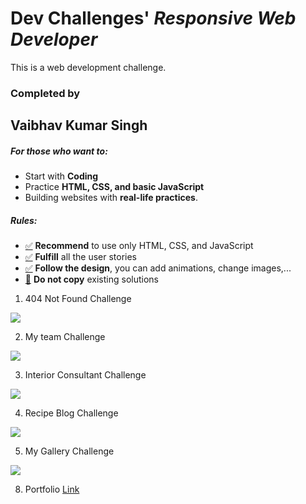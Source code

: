 # Dev Challenges' *Responsive Web Developer*
This is a web development challenge.
### Completed by
## Vaibhav Kumar Singh

##### For those who want to:
-   Start with **Coding** 
-   Practice  **HTML, CSS, and basic JavaScript** 
-   Building websites with  **real-life practices**.
##### Rules:
-   [✅](https://emojipedia.org/check-mark-button/)  **Recommend**  to use only HTML, CSS, and JavaScript
-   [✅](https://emojipedia.org/check-mark-button/)  **Fulfill**  all the user stories
-   [✅](https://emojipedia.org/check-mark-button/)  **Follow the design**, you can add animations, change images,...
-   [🚫](https://emojipedia.org/prohibited/)  **Do not copy**  existing solutions
1. 404 Not Found Challenge

[![](https://devchallenges.io/_next/image?url=https%3A%2F%2Ffirebasestorage.googleapis.com%2Fv0%2Fb%2Fdevchallenges-1234.appspot.com%2Fo%2FchallengesDesigns%252F404PageThumbnail.png%3Falt%3Dmedia%26token%3D81f7c567-c0bc-446f-a549-07eeda31c5ef&w=750&q=75)](./404-page) 

2. My team Challenge 

[![](https://devchallenges.io/_next/image?url=https%3A%2F%2Ffirebasestorage.googleapis.com%2Fv0%2Fb%2Fdevchallenges-1234.appspot.com%2Fo%2FchallengesDesigns%252FmyTeamThumbnail.png%3Falt%3Dmedia%26token%3D3dc1bba0-52b9-440d-8a54-fa31ec7c84d8&w=750&q=75)](./my-team-page) 

3. Interior Consultant Challenge 

[![](https://devchallenges.io/_next/image?url=https%3A%2F%2Ffirebasestorage.googleapis.com%2Fv0%2Fb%2Fdevchallenges-1234.appspot.com%2Fo%2FchallengesDesigns%252FinteriorConsultantThumbnail.png%3Falt%3Dmedia%26token%3Dfb5f8229-8eb9-4d70-b0d4-fbd2829a0cf0&w=750&q=75)](./interior-consultant-master) 

4. Recipe Blog Challenge

[![](https://devchallenges.io/_next/image?url=https%3A%2F%2Ffirebasestorage.googleapis.com%2Fv0%2Fb%2Fdevchallenges-1234.appspot.com%2Fo%2FchallengesDesigns%252FrecipeBlogThumbnail.png%3Falt%3Dmedia%26token%3D2d696d3c-a8cb-4c7c-907b-561ae1144cc9&w=750&q=75)](./recipe-page-master) 

5. My Gallery Challenge 

[![](https://devchallenges.io/_next/image?url=https%3A%2F%2Ffirebasestorage.googleapis.com%2Fv0%2Fb%2Fdevchallenges-1234.appspot.com%2Fo%2FchallengesDesigns%252FGalleryThumbnail.png%3Falt%3Dmedia%26token%3D92894792-41d1-4d99-8cbb-e828322c87fd&w=750&q=75)](./my-gallery-master) 


8. Portfolio
[Link](./portfolio-master)
